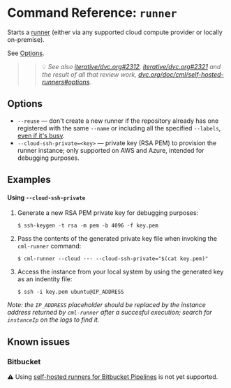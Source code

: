 # Command Reference: `runner`

Starts a [runner](/doc/self-hosted-runners) (either via any supported cloud
compute provider or locally on-premise).

See [Options](/doc/self-hosted-runners#options).

> > :bulb: _See also
> > [iterative/dvc.org#2312](https://github.com/iterative/dvc.org/pull/2312),
> > [iterative/dvc.org#2321](https://github.com/iterative/dvc.org/pull/2321) and
> > the result of all that review work,
> > [dvc.org/doc/cml/self-hosted-runners#options](https://dvc.org/doc/cml/self-hosted-runners#options)._

## Options

- `--reuse` — don't create a new runner if the repository already has one
  registered with the same `--name` or including all the specified `--labels`,
  [even if it's busy](https://github.com/iterative/cml/issues/610).
- `--cloud-ssh-private=<key>` — private key (RSA PEM) to provision the runner
  instance; only supported on AWS and Azure, intended for debugging purposes.

## Examples

#### Using `--cloud-ssh-private`

1. Generate a new RSA PEM private key for debugging purposes:

   ```console
   $ ssh-keygen -t rsa -m pem -b 4096 -f key.pem
   ```

1. Pass the contents of the generated private key file when invoking the
   `cml-runner` command:

   ```console
   $ cml-runner --cloud ··· --cloud-ssh-private="$(cat key.pem)"
   ```

1. Access the instance from your local system by using the generated key as an
   indentity file:

   ```console
   $ ssh -i key.pem ubuntu@IP_ADDRESS
   ```

_Note: the `IP_ADDRESS` placeholder should be replaced by the instance address
returned by `cml-runner` after a succesful execution; search for `instanceIp` on
the logs to find it._

## Known issues

### Bitbucket

⚠️ Using
[self-hosted runners for Bitbucket Pipelines](https://support.atlassian.com/bitbucket-cloud/docs/runners)
is not yet supported.
